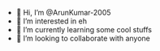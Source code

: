 - 👋 Hi, I’m @ArunKumar-2005
- 👀 I’m interested in eh
- 🌱 I’m currently learning some cool stuffs
- 💞️ I’m looking to collaborate with anyone
